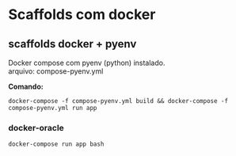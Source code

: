 # Scaffolds com docker

## scaffolds docker + pyenv
Docker compose com pyenv (python) instalado.  
arquivo: compose-pyenv.yml  

**Comando:**
```
docker-compose -f compose-pyenv.yml build && docker-compose -f compose-pyenv.yml run app
```

### docker-oracle 
`docker-compose run app bash`
